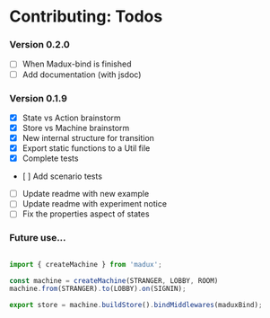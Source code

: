 
# Contributing: Todos

### Version 0.2.0
- [ ] When Madux-bind is finished
- [ ] Add documentation (with jsdoc)

### Version 0.1.9
- [x] State vs Action brainstorm
- [x] Store vs Machine brainstorm
- [x] New internal structure for transition
- [x] Export static functions to a Util file
- [x] Complete tests
- [ ] Add scenario tests
- [ ] Update readme with new example
- [ ] Update readme with experiment notice
- [ ] Fix the properties aspect of states

### Future use...

```js

import { createMachine } from 'madux';

const machine = createMachine(STRANGER, LOBBY, ROOM)
machine.from(STRANGER).to(LOBBY).on(SIGNIN);

export store = machine.buildStore().bindMiddlewares(maduxBind);

```
